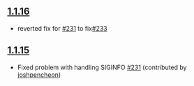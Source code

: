 ## [1.1.16](https://github.com/kern/minitest-reporters/compare/v1.1.15...v1.1.14)

* reverted fix for [#231](#231) to fix[#233](#233)

## [1.1.15](https://github.com/kern/minitest-reporters/compare/v1.1.14...v1.1.15)

* Fixed problem with handling SIGINFO [#231](#231) (contributed by [joshpencheon](https://github.com/joshpencheon))


